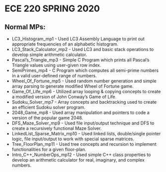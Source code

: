 # ECE 220 SPRING 2020
Normal MPs:
-------------
* LC3_Histogram_mp1 - Used LC3 Assembly Language to print out appropriate frequencies of an alphabetic histogram.
* LC3_Stack_Calculator_mp2 - Used LC3 and basic stack operations to develop simple arithmetic calculator.
* Pascal’s_Triangle_mp3 - Simple C Program which prints all Pascal’s Triangle values using user-given row index.
* SemiPrimes_mp4 - C Program which computes all semi-prime numbers in a valid user-defined range of numbers.
* Wheel_Of_Fortune_mp5 - Used random number generation and simple array parsing to generate modified Wheel of Fortune game.
* Game_Of_Life_mp6 - Utilized array looping & copying concepts to create a modified version of John Conway’s Game of Life.
* Sudoku_Solver_mp7 - Array concepts and backtracking used to create an efficient Sudoku solver program.
* 2048_Game_mp8 - Used array manipulation and pointers to code a version of the popular game 2048.
* DFS_Maze_Solver_mp9 - Used file input/output technique and DFS to create a recursively functional Maze Solver.
* LinkedList_Sparse_Matrix_mp10 - Used linked lists, double/single pointer logic, file input/output to work with special sparse matrices.
* Tree_FloorPlan_mp11 - Used tree concepts and recursion to implement functionalities for a given floor-plan. 
* Intro_C++_NumberOps_mp12 - Used simple C++ class properties to develop an arithmetic calculator for real, imaginary, and complex numbers.
